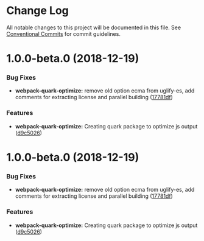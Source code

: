 # Change Log

All notable changes to this project will be documented in this file.
See [Conventional Commits](https://conventionalcommits.org) for commit guidelines.

# 1.0.0-beta.0 (2018-12-19)


### Bug Fixes

* **webpack-quark-optimize:** remove old option ecma from uglify-es, add comments for extracting license and parallel building ([17781df](https://github.com/thc-tools/webpack-laboratory/commit/17781df))


### Features

* **webpack-quark-optimize:** Creating quark package to optimize js output ([d9c5026](https://github.com/thc-tools/webpack-laboratory/commit/d9c5026))





# 1.0.0-beta.0 (2018-12-19)


### Bug Fixes

* **webpack-quark-optimize:** remove old option ecma from uglify-es, add comments for extracting license and parallel building ([17781df](https://github.com/thc-tools/webpack-laboratory/commit/17781df))


### Features

* **webpack-quark-optimize:** Creating quark package to optimize js output ([d9c5026](https://github.com/thc-tools/webpack-laboratory/commit/d9c5026))
